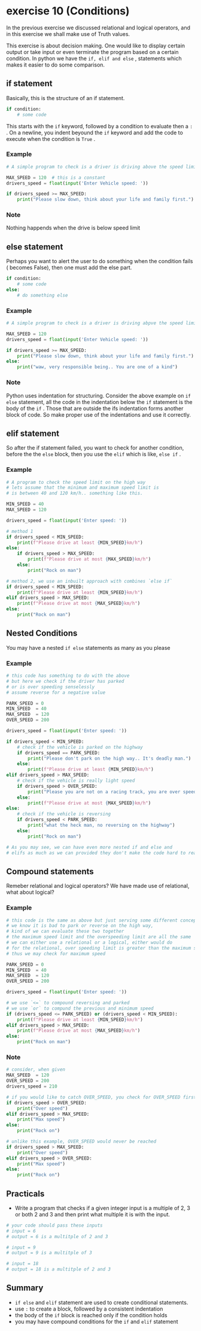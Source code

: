 # exercise 10 (Conditions)
In the previous  exercise we discussed relational and logical operators, and in this exercise we shall make use of Truth values.

This exercise is about decision making. One would like to display certain output or take input or even terminate the program based on a certain condition. In python we have the `if, elif and else` , statements which makes it easier to do some comparison.

## if statement

Basically, this is the structure of an if statement.

``` python
if condition:
    # some code
```

This starts with the `if` keyword, followed by a condition to evaluate then a `:` . On a newline, you indent beyound the `if` keyword and add the code to execute when the condition is `True` .

### Example

``` python
# A simple program to check is a driver is driving above the speed limit

MAX_SPEED = 120  # this is a constant
drivers_speed = float(input('Enter Vehicle speed: '))

if drivers_speed >= MAX_SPEED:
    print("Please slow down, think about your life and family first.")
```

### Note

Nothing happends when the drive is below speed limit

## else statement

Perhaps you want to alert the user to do something when the condition fails ( becomes False), then one must add the else part.

``` python
if condition:
    # some code
else:
    # do something else
```

### Example

``` python
# A simple program to check is a driver is driving abpve the speed limit

MAX_SPEED = 120
drivers_speed = float(input('Enter Vehicle speed: '))

if drivers_speed >= MAX_SPEED:
    print("Please slow down, think about your life and family first.")
else:
    print("waw, very responsible being.. You are one of a kind")
```

### Note

Python uses indentation for structuring. Consider the above example on `if else` statement, all the code in the indentation below the `if` statement is the body of the `if` . Those that are outside the ifs indentation forms another block of code. So make proper use of the indentations and use it correctly.

## elif statement

So after the if statement failed, you want to check for another condition, before the the `else` block, then you use the `elif` which is like, `else if` .

### Example

``` python
# A program to check the speed limit on the high way
# lets assume that the minimum and maximum speed limit is
# is between 40 and 120 km/h.. something like this.

MIN_SPEED = 40
MAX_SPEED = 120

drivers_speed = float(input('Enter speed: '))

# method 1
if drivers_speed < MIN_SPEED:
    print(f"Please drive at least {MIN_SPEED}km/h")
else:
    if drivers_speed > MAX_SPEED:
        print(f"Please drive at most {MAX_SPEED}km/h")
    else:
        print("Rock on man")

# method 2, we use an inbuilt approach with combines `else if` 
if drivers_speed < MIN_SPEED:
    print(f"Please drive at least {MIN_SPEED}km/h")
elif drivers_speed > MAX_SPEED:
    print(f"Please drive at most {MAX_SPEED}km/h")
else:
    print("Rock on man")
```

## Nested Conditions

You may have a nested `if else` statements as many as you please

### Example

``` python
# this code has something to do with the above
# but here we check if the driver has parked
# or is over speeding senselessly
# assume reverse for a negative value

PARK_SPEED = 0
MIN_SPEED  = 40
MAX_SPEED  = 120
OVER_SPEED = 200

drivers_speed = float(input('Enter speed: '))

if drivers_speed < MIN_SPEED:
    # check if the vehicle is parked on the highway
    if drivers_speed == PARK_SPEED:
        print("Please don't park on the high way.. It's deadly man.")
    else:
        print(f"Please drive at least {MIN_SPEED}km/h")
elif drivers_speed > MAX_SPEED:
    # check if the vehicle is really light speed
    if drivers_speed > OVER_SPEED:
        print("Please you are not on a racing track, you are over speeding")
    else:
        print(f"Please drive at most {MAX_SPEED}km/h")
else:
    # check if the vehicle is reversing
    if drivers_speed < PARK_SPEED:
        print("what the heck man, no reversing on the highway")
    else:
        print("Rock on man")

# As you may see, we can have even more nested if and else and
# elifs as much as we can provided they don't make the code hard to read

```

## Compound statements

Remeber relational and logical operators? We have made use of relational, what about logical?

### Example

``` python
# this code is the same as above but just serving some different concept
# we know it is bad to park or reverse on the high way,
# kind of we can evaluate these two together
# the maximum speed limit and the overspeeding limit are all the same
# we can either use a relational or a logical, either would do
# for the relational, over speeding limit is greater than the maximum speed
# thus we may check for maximum speed

PARK_SPEED = 0
MIN_SPEED  = 40
MAX_SPEED  = 120
OVER_SPEED = 200

drivers_speed = float(input('Enter speed: '))

# we use `<=` to compound reversing and parked
# we use `or` to compund the previous and minimum speed
if (drivers_speed <= PARK_SPEED) or (drivers_speed < MIN_SPEED):
    print(f"Please drive at least {MIN_SPEED}km/h")
elif drivers_speed > MAX_SPEED:
    print(f"Please drive at most {MAX_SPEED}km/h")
else:
    print("Rock on man")

```

### Note

``` python
# consider, when given
MAX_SPEED  = 120
OVER_SPEED = 200
drivers_speed = 210

# if you would like to catch OVER_SPEED, you check for OVER_SPEED first else it won't be catched
if drivers_speed > OVER_SPEED:
    print("Over speed")
elif drivers_speed > MAX_SPEED:
    print("Max speed")
else:
    print("Rock on")

# unlike this example, OVER_SPEED would never be reached
if drivers_speed > MAX_SPEED:
    print("Over speed")
elif drivers_speed > OVER_SPEED:
    print("Max speed")
else:
    print("Rock on")

```

## Practicals

* Write a program that checks if a given integer input is a multiple of 2, 3 or both 2 and 3 and then print what multiple it is with the input.

``` python
# your code should pass these inputs
# input = 6
# output = 6 is a multitple of 2 and 3

# input = 9
# output = 9 is a multitple of 3

# input = 18
# output = 18 is a multitple of 2 and 3
```

## Summary

* `if else` and `elif` statement are used to create conditional statements.
* use `:` to create a block, followed by a consistent indentation
* the body of the `if` block is reached only if the condition holds
* you may have compound conditions for the `if` and `elif` statement

